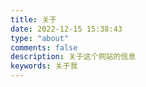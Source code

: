 ```yaml
---
title: 关于
date: 2022-12-15 15:38:43
type: "about"
comments: false
description: 关于这个网站的信息
keywords: 关于我
---
```

